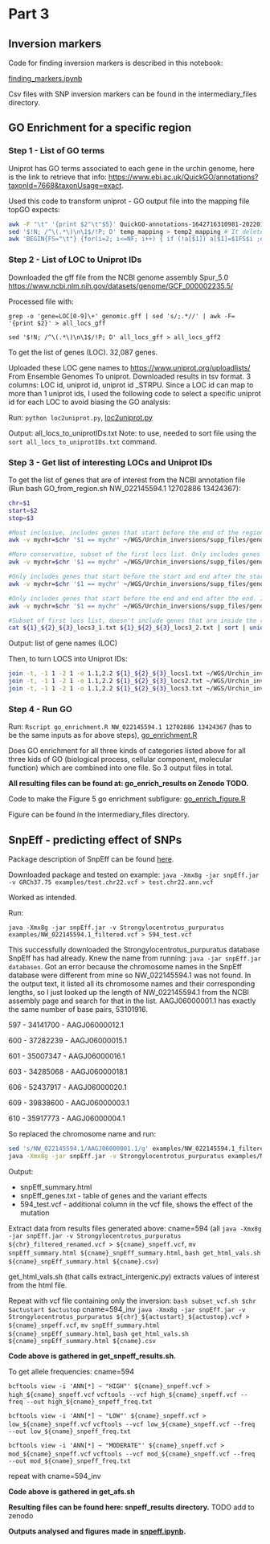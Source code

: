 # Part 3

## Inversion markers

Code for finding inversion markers is described in this notebook:

[finding_markers.ipynb](https://github.com/Cpetak/Urchin_inversions/blob/main/finding_markers.ipynb)

Csv files with SNP inversion markers can be found in the intermediary_files directory.

## GO Enrichment for a specific region

### Step 1 - List of GO terms
Uniprot has GO terms associated to each gene in the urchin genome, here is the link to retrieve that info: https://www.ebi.ac.uk/QuickGO/annotations?taxonId=7668&taxonUsage=exact. 

Used this code to transform uniprot - GO output file into the mapping file topGO expects:

```bash
awk -F "\t" '{print $2"\t"$5}' QuickGO-annotations-1642716310981-20220120.tsv > temp_mapping
sed '$!N; /^\(.*\)\n\1$/!P; D' temp_mapping > temp2_mapping # It deletes duplicate, consecutive lines from a file
awk 'BEGIN{FS="\t"} {for(i=2; i<=NF; i++) { if (!a[$1]) a[$1]=$1FS$i ;else a[$1]=a[$1]","$i};if ($1 != old) b[j++] = a[old];old=$1 } END{for (i=0; i<j; i++) print b[i] }' temp2_mapping > GO_mapping_topGO #it collapses repeated lines into 1, comma separated, output file is in this git repo
```

### Step 2 - List of LOC to Uniprot IDs
Downloaded the gff file from the NCBI genome assembly Spur_5.0 https://www.ncbi.nlm.nih.gov/datasets/genome/GCF_000002235.5/

Processed file with:

`grep -o 'gene=LOC[0-9]\+' genomic.gff | sed 's/;.*//' | awk -F= '{print $2}' > all_locs_gff`

`sed '$!N; /^\(.*\)\n\1$/!P; D' all_locs_gff > all_locs_gff2`

To get the list of genes (LOC). 32,087 genes.

Uploaded these LOC gene names to https://www.uniprot.org/uploadlists/ From Ensemble Genomes To uniprot. Downloaded results in tsv format. 3 columns: LOC id, uniprot id, uniprot id \_STRPU. Since a LOC id can map to more than 1 uniprot ids, I used the following code to select a specific uniprot id for each LOC to avoid biasing the GO analysis: 

Run: `python loc2uniprot.py`, [loc2uniprot.py](https://github.com/Cpetak/Urchin_inversions/blob/main/loc2uniprot.py)

Output: all_locs_to_uniprotIDs.txt Note: to use, needed to sort file using the `sort all_locs_to_uniprotIDs.txt` command.

### Step 3 - Get list of interesting LOCs and Uniprot IDs
To get the list of genes that are of interest from the NCBI annotation file (Run bash GO_from_region.sh NW_022145594.1 12702886 13424367):

```bash
chr=$1
start=$2
stop=$3

#Most inclusive, includes genes that start before the end of the region (stop) and ends after the start of the region (start). So, it includes genes that span the entire region, the genes that start before the start of the region and end somewhere in the middle, genes that start somewhere in the middle and end outside of the region, and genes that are entirely included.
awk -v mychr=$chr '$1 == mychr' ~/WGS/Urchin_inversions/supp_files/genomic.gff | awk -v mystart=$start '$5 >= mystart {print}' | awk -v mystop=$stop '$4 <= mystop {print}' | awk -v myname='gene' '$3 == myname {print}' | grep -o 'gene=LOC[0-9]\+' | awk -F= '{print $2}' | sort | uniq > ${1}_${2}_${3}_locs1.txt

#More conservative, subset of the first locs list. Only includes genes that start and end within the region.
awk -v mychr=$chr '$1 == mychr' ~/WGS/Urchin_inversions/supp_files/genomic.gff | awk -v mystart=$start '$4 >= mystart {print}' | awk -v mystop=$stop '$5 <= mystop {print}' | awk -v myname='gene' '$3 == myname {print}' | grep -o 'gene=LOC[0-9]\+' | awk -F= '{print $2}' | sort | uniq > ${1}_${2}_${3}_locs2.txt

#Only includes genes that start before the start and end after the start. Includes genes that span entire region. It is a subset of the first locs list. The point is that it lists genes the left breakpoint disrupts.
awk -v mychr=$chr '$1 == mychr' ~/WGS/Urchin_inversions/supp_files/genomic.gff | awk -v mystart=$start '$5 >= mystart {print}' | awk -v mystart=$start '$4 <= mystart {print}' | awk -v myname='gene' '$3 == myname {print}' | grep -o 'gene=LOC[0-9]\+' | awk -F= '{print $2}' | sort | uniq > ${1}_${2}_${3}_locs3_1.txt

#Only includes genes that start before the end and end after the end. Includes genes that span entire region. It is a subset of the first locs list. The point is that it lists genes the right breakpoint disrupts.
awk -v mychr=$chr '$1 == mychr' ~/WGS/Urchin_inversions/supp_files/genomic.gff | awk -v mystop=$stop '$5 >= mystop {print}' | awk -v mystop=$stop '$4 <= mystop {print}' | awk -v myname='gene' '$3 == myname {print}' | grep -o 'gene=LOC[0-9]\+' | awk -F= '{print $2}' | sort | uniq > ${1}_${2}_${3}_locs3_2.txt

#Subset of first locs list, doesn't include genes that are inside the region, not crossing the breakpoints (second locs list). So this set is A - B, where A is all the genes (first locs list), B is only genes in the middle of the region (second locs list)
cat ${1}_${2}_${3}_locs3_1.txt ${1}_${2}_${3}_locs3_2.txt | sort | uniq > ${1}_${2}_${3}_locs3.txt
```
Output: list of gene names (LOC)

Then, to turn LOCS into Uniprot IDs:
```bash
join -t, -1 1 -2 1 -o 1.1,2.2 ${1}_${2}_${3}_locs1.txt ~/WGS/Urchin_inversions/supp_files/all_locs_to_uniprotIDs.txt | awk -F, '{print $2}' > ${1}_${2}_${3}_uniprot1.txt
join -t, -1 1 -2 1 -o 1.1,2.2 ${1}_${2}_${3}_locs2.txt ~/WGS/Urchin_inversions/supp_files/all_locs_to_uniprotIDs.txt | awk -F, '{print $2}' > ${1}_${2}_${3}_uniprot2.txt
join -t, -1 1 -2 1 -o 1.1,2.2 ${1}_${2}_${3}_locs3.txt ~/WGS/Urchin_inversions/supp_files/all_locs_to_uniprotIDs.txt | awk -F, '{print $2}' > ${1}_${2}_${3}_uniprot3.txt
```

### Step 4 - Run GO
Run: `Rscript go_enrichment.R NW_022145594.1 12702886 13424367` (has to be the same inputs as for above steps), [go_enrichment.R](https://github.com/Cpetak/local_pca_pipe/blob/main/go_enrichment.R)

Does GO enrichment for all three kinds of categories listed above for all three kids of GO (biological process, cellular component, molecular function) which are combined into one file. So 3 output files in total.

**All resulting files can be found at: go_enrich_results on Zenodo TODO.**

Code to make the Figure 5 go enrichment subfigure: [go_enrich_figure.R](https://github.com/Cpetak/Urchin_inversions/blob/main/go_enrich_figure.R)

Figure can be found in the intermediary_files directory.

## SnpEff - predicting effect of SNPs

Package description of SnpEff can be found [here](https://pcingola.github.io/SnpEff/snpeff/introduction/).

Downloaded package and tested on example: `java -Xmx8g -jar snpEff.jar -v GRCh37.75 examples/test.chr22.vcf > test.chr22.ann.vcf`

Worked as intended.

Run:

`java -Xmx8g -jar snpEff.jar -v Strongylocentrotus_purpuratus examples/NW_022145594.1_filtered.vcf > 594_test.vcf`

This successfully downloaded the Strongylocentrotus_purpuratus database SnpEff has had already. Knew the name from running: `java -jar snpEff.jar databases`.
Got an error because the chromosome names in the SnpEff database were different from mine so NW_022145594.1 was not found.
In the output text, it listed all its chromosome names and their corresponding lengths, so I just looked up the length of NW_022145594.1 from the NCBI assembly page and search for that in the list. AAGJ06000001.1 has exactly the same number of base pairs, 53101916.

597 - 34141700 - AAGJ06000012.1

600 - 37282239 - AAGJ06000015.1

601 - 35007347 - AAGJ06000016.1

603 - 34285068 - AAGJ06000018.1

606 - 52437917 - AAGJ06000020.1

609 - 39838600 - AAGJ06000003.1

610 - 35917773 - AAGJ06000004.1

So replaced the chromosome name and run:

```bash
sed 's/NW_022145594.1/AAGJ06000001.1/g' examples/NW_022145594.1_filtered.vcf > examples/NW_022145594.1_filtered_renamed.vcf
java -Xmx8g -jar snpEff.jar -v Strongylocentrotus_purpuratus examples/NW_022145594.1_filtered_renamed.vcf > 594_test.vcf
```

Output:
- snpEff_summary.html
- snpEff_genes.txt - table of genes and the variant effects
- 594_test.vcf - additional column in the vcf file, shows the effect of the mutation

Extract data from results files generated above:
cname=594
(all `java -Xmx8g -jar snpEff.jar -v Strongylocentrotus_purpuratus ${chr}_filtered_renamed.vcf > ${cname}_snpeff.vcf`,
`mv snpEff_summary.html ${cname}_snpEff_summary.html`,
`bash get_html_vals.sh ${cname}_snpEff_summary.html ${cname}.csv`)

get_html_vals.sh (that calls extract_intergenic.py) extracts values of interest from the html file.

Repeat with vcf file containing only the inversion:
`bash subset_vcf.sh $chr $actustart $actustop`
cname=594_inv
`java -Xmx8g -jar snpEff.jar -v Strongylocentrotus_purpuratus ${chr}_${actustart}_${actustop}.vcf > ${cname}_snpeff.vcf`,
`mv snpEff_summary.html ${cname}_snpEff_summary.html`,
`bash get_html_vals.sh ${cname}_snpEff_summary.html ${cname}.csv`

**Code above is gathered in get_snpeff_results.sh.**

To get allele frequencies:
cname=594

`bcftools view -i 'ANN[*] ~ "HIGH"' ${cname}_snpeff.vcf > high_${cname}_snpeff.vcf`
`vcftools --vcf high_${cname}_snpeff.vcf --freq --out high_${cname}_snpeff_freq.txt`

`bcftools view -i 'ANN[*] ~ "LOW"' ${cname}_snpeff.vcf > low_${cname}_snpeff.vcf`
`vcftools --vcf low_${cname}_snpeff.vcf --freq --out low_${cname}_snpeff_freq.txt`

`bcftools view -i 'ANN[*] ~ "MODERATE"' ${cname}_snpeff.vcf > mod_${cname}_snpeff.vcf`
`vcftools --vcf mod_${cname}_snpeff.vcf --freq --out mod_${cname}_snpeff_freq.txt`

repeat with cname=594_inv

**Code above is gathered in get_afs.sh**

**Resulting files can be found here: snpeff_results directory.** TODO add to zenodo

**Outputs analysed and figures made in [snpeff.ipynb](https://github.com/Cpetak/Urchin_inversions/blob/main/snpeff.ipynb).**

